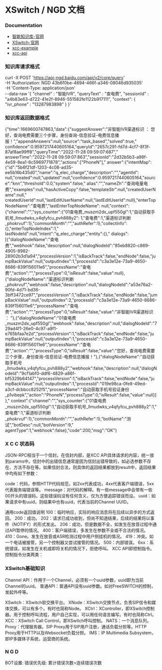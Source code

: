 # XSwitch / NGD 文档

### Documentation ###

* [智能知识库-官网](https://login.bce.baidu.com)
* [XSwitch-官网](https://docs.xswitch.cn)
* [xcc-example](https://git.xswitch.cn/xswitch/xcc-examples)
* [xcc-api](https://xswitch.cn/docs/xswitch-xcc.html)

### 知识库请求格式 ###

curl -X POST 'https://api-ngd.baidu.com/api/v2/core/query' \
-H 'Authorization: NGD 43b6f0be-4894-466f-a346-08046d935035' \
-H 'Content-Type: application/json' \
--data-raw '{
"channel" : "智能IVR",
"queryText" : "查电费",
"sessionId" : "a4b83e63-d722-41e2f-8946-551582fe1122b917111",
"context": {
"ivr_phone" : "13287983898"
}
}'

### 知识库返回数据格式 ###

{"time":1669600747863,"data":{"suggestAnswer":"非智能IVR渠道标识 ：
您好，查询电费需要三个步骤，身份查询-信息验证-电费信息播报！","appendAnswers":null,"source":"task_based","solved":true,"
confidence":0.9597217440605164,"queryId":"2657c291-fd7d-4cf7-8f3f-87af8ae99ff8","queryTime":"2022-11-28 09:59:07:687","
answerTime":"2022-11-28 09:59:07:863","sessionId":"2d32b5b3-a98f-4e59-8ea1-6c5969771878","actions":["PhoneN"],"
answer":{"intentMap":{"id":"5b6f21df-1203-4c08-ad35-ee5b16b435d0","name":"q_elec_charge","description":"","agentId":
null,"created":null,"updated":null,"confidence":0.9597217440605164,"source":"knn","threshold":0.0,"system":false,"
alias":"","nameZh":"查询电量电费","examples":null,"hasActiveCopy":false,"templateStr":null,"createdUserName":null,"
createdUserId":null,"lastEditUserName":null,"lastEditUserId":null},"enterTopNodeName":"查电费","lastEnterTopNodeName":
null,"context":{"channel":"","sys_counter":{"01查电费_muszm2dx_upf550gl":1,"自动获取手机号_llmudwks_v4qfyfcu_pvh888y2":
1,"查电费":1,"渠道标识判断_phokrvuf":1},"commonMonth":"","authRefer":1},"collectInfo":{},"enterTopNodeIndex":1,"
lastNodeId":null,"intent":"q_elec_charge","entity":{},"
dialogs":[{"dialogNodeName":"查电费","webhook":false,"description":null,"dialogNodeId":"85eb8820-c869-4905-8982-28902b3d1a94","processVersion":1,"isBackTrack":false,"endNode":false,"jumpBackValue":null,"outputIndex":1,"processId":"c3a3e12e-73a9-4650-8686-839f156011e6","processName":"查电费","action":"","processType":0,"isResult":false,"value":null},{"dialogNodeName":"渠道标识判断_phokrvuf","webhook":false,"description":null,"dialogNodeId":"a53e76a2-90fd-4d71-bd36-3bff3472ce97","processVersion":1,"isBackTrack":false,"endNode":false,"jumpBackValue":null,"outputIndex":2,"processId":"c3a3e12e-73a9-4650-8686-839f156011e6","processName":"查电费","action":"","processType":0,"isResult":false,"value":"非智能IVR渠道标识 ： "},{"dialogNodeName":"01查电费_muszm2dx_upf550gl","webhook":false,"description":null,"dialogNodeId":"729ad4f1-26e0-4c97-a9f1-e765bfaa7e2d","processVersion":1,"isBackTrack":false,"endNode":false,"jumpBackValue":null,"outputIndex":1,"processId":"c3a3e12e-73a9-4650-8686-839f156011e6","processName":"查电费","action":"","processType":0,"isResult":false,"value":"您好，查询电费需要三个步骤，身份查询-信息验证-电费信息播报！"},{"dialogNodeName":"自动获取手机号_llmudwks_v4qfyfcu_pvh888y2","webhook":false,"description":null,"dialogNodeId":"9cf1abf0-ddf6-4829-a86f-bf5329b64147","processVersion":1,"isBackTrack":false,"endNode":false,"jumpBackValue":null,"outputIndex":1,"processId":"019e98ca-0fe8-49ed-a3cf-dcbbcc8252f5","processName":"自动获取手机号验证身份_p1vibepk","action":"PhoneN","processType":0,"isResult":false,"value":null}]},"
context":{"channel":"","sys_counter":{"01查电费_muszm2dx_upf550gl":1,"自动获取手机号_llmudwks_v4qfyfcu_pvh888y2":1,"
查电费":1,"渠道标识判断_phokrvuf":1},"commonMonth":"","authRefer":1},"botName":"测试","botDesc":null,"botVersion":9,"
agentType":1,"webhook":false},"code":200,"msg":"OK"}

### X C C 状态码 ###

JSON-RPC相当于一个信封。在信封内部，是XCC
API具体请求的内容，统一放到params中。信封中的出错信息通常是因为信封出错导致的，如必选参数不存在、方法不存在等。如果信封合法，则具体的返回结果都放到result中，返回结果中均有如下参数：

code：代码，参照HTTP代码规范，如2xx代表成功，4xx代表客户端错误，5xx代表服务端错误等。
message：对代码的解释。有一些message中会带有一些00开头的错误码，这些错误码没有任何含义，仅为方便追踪错误而设。
uuid：如果请求中有uuid，则结果中也有uuid，代表当前的Channel UUID。

通用code返回值说明
100：临时响应，实际的响应消息将在后续以异步的方式返回。
200：成功。
202：请求已成功收到，但尚不知道结果，后续的结果将以事件（NOTIFY）的形式发出。
206：成功，但是数据不全，如发生在放音过程中通过API暂停的情况。
400：客户端错误，多发生在参数不全或不合法的情况。
410：Gone。发生在放音或ASR检测过程中用户侧挂机的情况。
419：冲突。如一个电话被接管，另一个控制器又尝试接管的情况。
500：内部错误。
6xx：系统错误，如发生在关机或即将关机的情况下，拒绝呼叫。
XCC API即控制指令。控制指令分类两类：

### XSwitch基础知识 ###

Channel API：作用于一个Channel，必须有一个uuid参数，uuid即为当前Channel的uuid。
普通API：普通API没有uuid参数。如对FreeSWITCH的控制，发起外呼等。

XSwitch：XSwitch软交换平台。
XNode：XSwitch交换节点，负责SIP信令和媒体交换，可以有多个。有时也简称Node。
XCtrl：XController，即XSwitch控制器。用于控制呼叫流程，用户自己实现，可以用任何语言编写。有时也简称Ctrl。
XCC：XSwitch Call Control，即XSwitch呼叫控制。
NATS：一个消息队列。
Proxy：代理服务器。SIP Proxy用于SIP用户注册，通话负载分担等。HTTP Proxy用于HTTP以及Websocket负载分担。
IMS：IP Multimedia Subsystem，即IP多媒体子系统，运营商的系统。

### N G D ###

BOT设置:
错误优先级:
累计错误次数>连续错误次数
